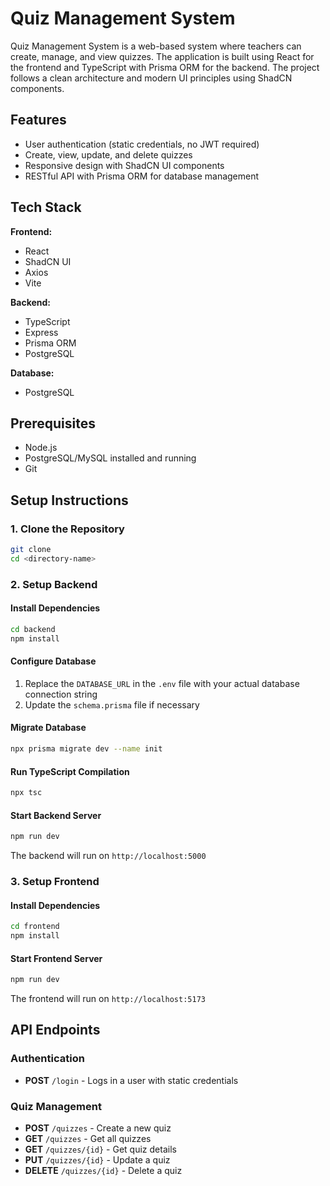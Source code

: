 # Quiz Management System

Quiz Management System is a web-based system where teachers can create, manage, and view quizzes. The application is built using React for the frontend and TypeScript with Prisma ORM for the backend. The project follows a clean architecture and modern UI principles using ShadCN components.

## Features

- User authentication (static credentials, no JWT required)
- Create, view, update, and delete quizzes
- Responsive design with ShadCN UI components
- RESTful API with Prisma ORM for database management

## Tech Stack

**Frontend:**
- React
- ShadCN UI
- Axios
- Vite

**Backend:**
- TypeScript
- Express
- Prisma ORM
- PostgreSQL

**Database:**
- PostgreSQL

## Prerequisites

- Node.js
- PostgreSQL/MySQL installed and running
- Git

## Setup Instructions

### 1. Clone the Repository
```bash
git clone
cd <directory-name>
```

### 2. Setup Backend

#### Install Dependencies
```bash
cd backend
npm install
```

#### Configure Database
1. Replace the `DATABASE_URL` in the `.env` file with your actual database connection string
2. Update the `schema.prisma` file if necessary

#### Migrate Database
```bash
npx prisma migrate dev --name init
```

#### Run TypeScript Compilation
```bash
npx tsc
```

#### Start Backend Server
```bash
npm run dev
```

The backend will run on `http://localhost:5000`

### 3. Setup Frontend

#### Install Dependencies
```bash
cd frontend
npm install
```

#### Start Frontend Server
```bash
npm run dev
```

The frontend will run on `http://localhost:5173`

## API Endpoints

### Authentication
- **POST** `/login` - Logs in a user with static credentials

### Quiz Management
- **POST** `/quizzes` - Create a new quiz
- **GET** `/quizzes` - Get all quizzes
- **GET** `/quizzes/{id}` - Get quiz details
- **PUT** `/quizzes/{id}` - Update a quiz
- **DELETE** `/quizzes/{id}` - Delete a quiz
